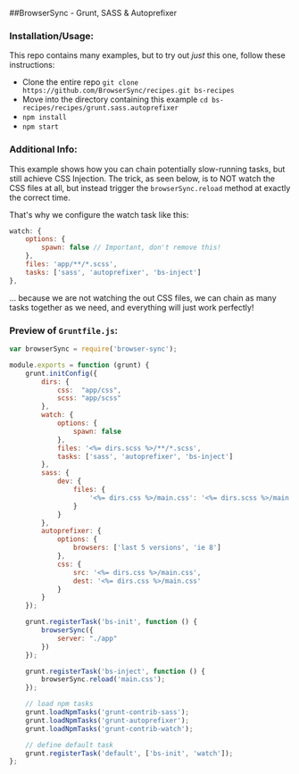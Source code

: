 ##BrowserSync - Grunt, SASS &amp; Autoprefixer

### Installation/Usage:

This repo contains many examples, but to try out *just* this one, follow these instructions: 

- Clone the entire repo `git clone https://github.com/BrowserSync/recipes.git bs-recipes`
- Move into the directory containing this example `cd bs-recipes/recipes/grunt.sass.autoprefixer`
- `npm install`
- `npm start`

### Additional Info:



This example shows how you can chain potentially slow-running tasks, but still achieve CSS
Injection. The trick, as seen below, is to NOT watch the CSS files at all, but instead trigger
the `browserSync.reload` method at exactly the correct time.

That's why we configure the watch task like this:

```js
watch: {
    options: {
        spawn: false // Important, don't remove this!
    },
    files: 'app/**/*.scss',
    tasks: ['sass', 'autoprefixer', 'bs-inject']
},
```

... because we are not watching the out CSS files, we can chain as many tasks together as we need, 
and everything will just work perfectly!


### Preview of `Gruntfile.js`:
```js
var browserSync = require('browser-sync');

module.exports = function (grunt) {
    grunt.initConfig({
        dirs: {
            css:  "app/css",
            scss: "app/scss"
        },
        watch: {
            options: {
                spawn: false
            },
            files: '<%= dirs.scss %>/**/*.scss',
            tasks: ['sass', 'autoprefixer', 'bs-inject']
        },
        sass: {
            dev: {
                files: {
                    '<%= dirs.css %>/main.css': '<%= dirs.scss %>/main.scss'
                }
            }
        },
        autoprefixer: {
            options: {
                browsers: ['last 5 versions', 'ie 8']
            },
            css: {
                src: '<%= dirs.css %>/main.css',
                dest: '<%= dirs.css %>/main.css'
            }
        }
    });

    grunt.registerTask('bs-init', function () {
        browserSync({
            server: "./app"
        })
    });

    grunt.registerTask('bs-inject', function () {
        browserSync.reload('main.css');
    });

    // load npm tasks
    grunt.loadNpmTasks('grunt-contrib-sass');
    grunt.loadNpmTasks('grunt-autoprefixer');
    grunt.loadNpmTasks('grunt-contrib-watch');

    // define default task
    grunt.registerTask('default', ['bs-init', 'watch']);
};
```

